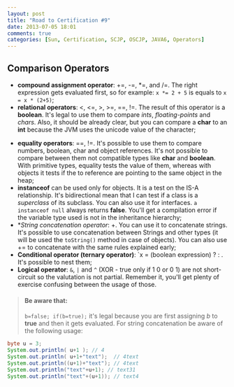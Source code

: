 ```yaml
---
layout: post
title: "Road to Certification #9"
date: 2013-07-05 18:01
comments: true
categories: [Sun, Certification, SCJP, OSCJP, JAVA6, Operators]
---
```


## Comparison Operators

* **compound assignment operator**: +=, -=, *=, and /=. The right expression gets evaluated first, so for example: `x *= 2 + 5` is equals to `x = x * (2+5)`;
* **relational operators**: <, <=, >, >=, ==, !=. The result of this operator is a **boolean**. It's legal to use them to compare *ints*, *floating-points* and *chars*. Also, it should be already clear, but you can compare a **char** to an **int** because the JVM uses the unicode value of the character;
<!-- more -->
* **equality operators**: ==, !=. It's possible to use them to compare numbers, boolean, char and object references. It's not possible to compare between them not compatible types like **char** and **boolean**. With primitive types, equality tests the value of them, whereas with objects it tests if the to reference are pointing to the same object in the heap;
* **instanceof** can be used only for objects. It is a test on the IS-A relationship. It's bidirectional mean that I can test if a class is a *superclass* of its subclass. You can also use it for interfaces. `a instanceof null` always returns **false**. You'll get a compilation error if the variable type used is not in the inheritance hierarchy;
* **String concatenation operator*: +. You can use it to concatenate strings. It's possible to use concatenation between Strings and other types (it will be used the `toString()` method in case of objects). You can also use += to concatenate with the same rules explained early;
* **Conditional operator (ternary operator)**: `x = (boolean expression) ? <value if true> : <value if false>. It's possible to nest them;
* **Logical operator**: `&`, `|` and `^` (XOR - true only if 1 0 or 0 1) are not short-circuit so the valutation is not partial. Remember it, you'll get plenty of exercise confusing between the usage of those.

> #### Be aware that:
> `b=false; if(b=true);` it's legal because you are first assigning *b* to **true** and then it gets evaluated. For string concatenation be aware of the following usage:

~~~~~~~~ java
byte u = 3;
System.out.println( u+1 ); // 4
System.out.println( u+1+"text");  // 4text
System.out.println((u+1)+"text"); // 4text
System.out.println("text"+u+1); // text31
System.out.println("text"+(u+1)); // text4
~~~~~~~~
